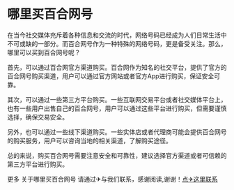 # 哪里买百合网号

在当今社交媒体充斥着各种信息和交流的时代，网络号码已经成为人们日常生活中不可或缺的一部分。而百合网号作为一种特殊的网络号码，更是备受关注。那么，哪里可以买到百合网号呢？

首先，可以通过百合网官方渠道购买。百合网作为知名的社交平台，提供了官方的百合网号购买渠道，用户可以通过官方网站或者官方App进行购买，保证安全可靠。

其次，可以通过一些第三方平台购买。一些互联网交易平台或者社交媒体平台上，也有一些用户出售自己的百合网号，用户可以通过这些平台进行购买，但需要谨慎选择，确保交易安全。

另外，也可以通过一些线下渠道购买。一些实体店或者代理商可能会提供百合网号的购买服务，用户可以咨询当地的相关渠道，了解购买途径。

总的来说，购买百合网号需要注意安全和可靠性，建议选择官方渠道或者可信赖的第三方平台进行购买。

更多 关于哪里买百合网号 请通过✈与我们联系，感谢阅读,谢谢！[点✈这里联系](https://www.k02.cc)